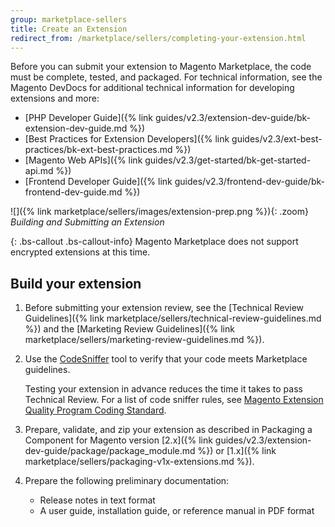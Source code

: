 ```yaml
---
group: marketplace-sellers
title: Create an Extension
redirect_from: /marketplace/sellers/completing-your-extension.html
---
```


Before you can submit your extension to Magento Marketplace, the code must be complete, tested, and packaged. For technical information, see the Magento DevDocs for additional technical information for developing extensions and more:

-  [PHP Developer Guide]({% link guides/v2.3/extension-dev-guide/bk-extension-dev-guide.md %})
-  [Best Practices for Extension Developers]({% link guides/v2.3/ext-best-practices/bk-ext-best-practices.md %})
-  [Magento Web APIs]({% link guides/v2.3/get-started/bk-get-started-api.md %})
-  [Frontend Developer Guide]({% link guides/v2.3/frontend-dev-guide/bk-frontend-dev-guide.md %})

![]({% link marketplace/sellers/images/extension-prep.png %}){: .zoom}
_Building and Submitting an Extension_

{: .bs-callout .bs-callout-info}
Magento Marketplace does not support encrypted extensions at this time.

## Build your extension

1. Before submitting your extension review, see the [Technical Review Guidelines]({% link marketplace/sellers/technical-review-guidelines.md %}) and the [Marketing Review Guidelines]({% link marketplace/sellers/marketing-review-guidelines.md %}).

1. Use the [CodeSniffer][1] tool to verify that your code meets Marketplace guidelines.

   Testing your extension in advance reduces the time it takes to pass Technical Review. For a list of code sniffer rules, see [Magento Extension Quality Program Coding Standard][2].

1. Prepare, validate, and zip your extension as described in Packaging a Component for Magento version [2.x]({% link guides/v2.3/extension-dev-guide/package/package_module.md %}) or [1.x]({% link marketplace/sellers/packaging-v1x-extensions.md %}).

1. Prepare the following preliminary documentation:

   -  Release notes in text format
   -  A user guide, installation guide, or reference manual in PDF format

[1]: https://github.com/squizlabs/PHP_CodeSniffer
[2]: https://github.com/magento/marketplace-eqp
